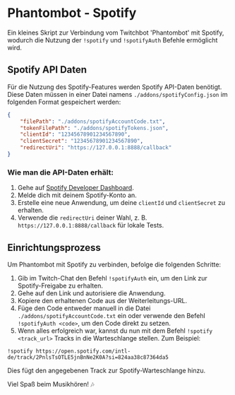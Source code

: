 # Phantombot - Spotify

Ein kleines Skript zur Verbindung vom Twitchbot 'Phantombot' mit Spotify, wodurch die Nutzung der `!spotify` und `!spotifyAuth` Befehle ermöglicht wird.

## Spotify API Daten

Für die Nutzung des Spotify-Features werden Spotify API-Daten benötigt. Diese Daten müssen in einer Datei namens `./addons/spotifyConfig.json` im folgenden Format gespeichert werden:

```json
{
    "filePath": "./addons/spotifyAccountCode.txt",
    "tokenFilePath": "./addons/spotifyTokens.json",
    "clientId": "12345678901234567890",
    "clientSecret": "12345678901234567890",
    "redirectUri": "https://127.0.0.1:8888/callback"
}
```

### Wie man die API-Daten erhält:

1. Gehe auf [Spotify Developer Dashboard](https://developer.spotify.com/dashboard/applications).
2. Melde dich mit deinem Spotify-Konto an.
3. Erstelle eine neue Anwendung, um deine `clientId` und `clientSecret` zu erhalten.
4. Verwende die `redirectUri` deiner Wahl, z. B. `https://127.0.0.1:8888/callback` für lokale Tests.

## Einrichtungsprozess

Um Phantombot mit Spotify zu verbinden, befolge die folgenden Schritte:

1. Gib im Twitch-Chat den Befehl `!spotifyAuth` ein, um den Link zur Spotify-Freigabe zu erhalten.
2. Gehe auf den Link und autorisiere die Anwendung.
3. Kopiere den erhaltenen Code aus der Weiterleitungs-URL.
4. Füge den Code entweder manuell in die Datei `./addons/spotifyAccountCode.txt` ein oder verwende den Befehl `!spotifyAuth <code>`, um den Code direkt zu setzen.
5. Wenn alles erfolgreich war, kannst du nun mit dem Befehl `!spotify <track_url>` Tracks in die Warteschlange stellen. Zum Beispiel:

`!spotify https://open.spotify.com/intl-de/track/2PnlsTsOTLE5jnBnNe2K0A?si=824aa38c87364da5`

Dies fügt den angegebenen Track zur Spotify-Warteschlange hinzu.

Viel Spaß beim Musikhören! 🎶
